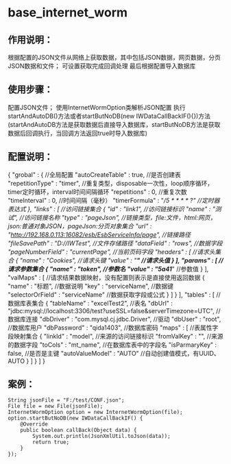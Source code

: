 # base_internet_worm

## 作用说明：
  根据配置的JSON文件从网络上获取数据，其中包括JSON数据，网页数据，分页JSON数据和文件；
  可设置获取完成回调处理
  最后根据配置导入数据库

## 使用步骤：
  配置JSON文件；
  使用InternetWormOption类解析JSON配置
  执行startAndAutoDB()方法或者startButNoDB(new IWDataCallBackIF(){})方法
  (startAndAutoDB方法是获取数据后直接导入数据库，startButNoDB方法是获取数据后回调执行，当回调方法返回true时导入数据库)

## 配置说明：
{
  "grobal" : {  //全局配置
    "autoCreateTable" : true,           //是否创建表
    "repetitionType" : "timer",         //重复类型，disposable一次性，loop顺序循环，timer定时循环，interval时间间隔循环
    "repetitions" : 0,                  //重复次数
    "timeInterval" : 0,                 //时间间隔（毫秒）
    "timerFormula" : "*/5 * * * * ?"    //定时器表达式
  },
  "links" : [   //访问链接集合
    {
      "id" : "link1",           //访问链接标识
      "name" : "测试",            //访问链接名称
      "type" : "pageJson",          //链接类型，file:文件，html:网页，json:普通对象JSON，pageJson:分页对象集合
      "url" : "http://192.168.0.113:16082/esb/EsbServiceInfo/page",     //链接路径
      "fileSavePath" : "D://IWTest",        //文件存储路径
      "dataField" : "rows",                 //数据字段
      "pageNumberField" : "currentPage",    //当前页码字段
      "headers" : [     //请求头集合
        {
           "name" : "Cookies",    //请求头键
           "value" : "************"     //请求头值
        }
      ],
      "params" : [      //请求参数集合
        {
          "name" : "token",     //参数名
          "value" : "5a41***********"       //参数值
        }
      ],
      "valMaps" : [     //请求结果数据映射，没有配置则表示是直接使用返回数据
        {
          "name" : "标题",    //数据说明
          "key" : "serviceName",    //数据键
          "selectorOrField" : "serviceName"     //数据获取字段或公式
        }
      ]
    }
  ],
  "tables" : [      //数据库表集合
    {
      "tableName" : "excelTest2",       //表名
      "dbUrl" : "jdbc:mysql://localhost:3306/test?useSSL=false&serverTimezone=UTC",     //数据库连接
      "dbDriver" : "com.mysql.cj.jdbc.Driver",      //驱动
      "dbUser" : "root",        //数据库用户
      "dbPassword" : "qida1403",    //数据库密码
      "maps" : [    //表属性字段映射集合
        {
          "linkId" : "model",   //来源的访问链接标识
          "fromValKey" : "",    //来源的数据字段
          "toCols" : "mt_name", //在数据库表中的字段名
          "isParmaryKey" : false, //是否是主键
          "autoValueModel" : "AUTO" //自动创建值模式，有UUID、AUTO
        }
      ]
    }
  ]
}

## 案例：
	String jsonFile = "F:/test/CONF.json";
    File file = new File(jsonFile);
    InternetWormOption option = new InternetWormOption(file);
    option.startButNoDB(new IWDataCallBackIF() {
        @Override
        public boolean callBack(Object data) {
            System.out.println(JsonXmlUtil.toJson(data));
            return true;
        }
    });